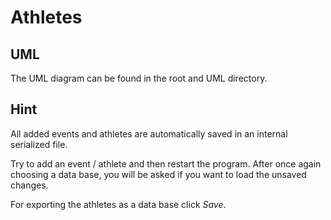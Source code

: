# Athletes
## UML
The UML diagram can be found in the root and UML directory.

## Hint
All added events and athletes are automatically saved in an internal serialized file.

Try to add an event / athlete and then restart the program.
After once again choosing a data base, you will be asked if you want to load the unsaved changes.

For exporting the athletes as a data base click _Save_.
